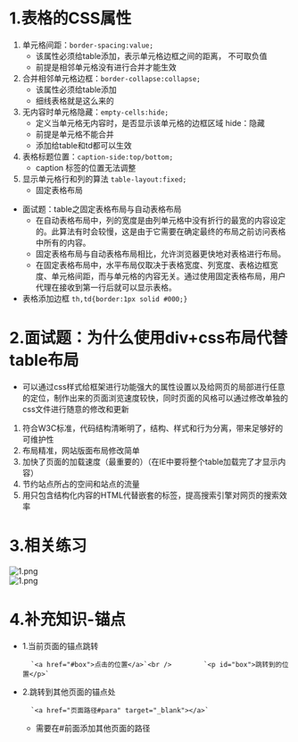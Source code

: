 <a name="Pnpnu"></a>
# 1.表格的CSS属性
1. 单元格间距：`border-spacing:value;`
   - 该属性必须给table添加，表示单元格边框之间的距离， 不可取负值
   - 前提是相邻单元格没有进行合并才能生效
2. 合并相邻单元格边框：`border-collapse:collapse;`
   - 该属性必须给table添加
   - 细线表格就是这么来的
3. 无内容时单元格隐藏：`empty-cells:hide;`
   - 定义当单元格无内容时，是否显示该单元格的边框区域 hide：隐藏
   - 前提是单元格不能合并
   - 添加给table和td都可以生效
4. 表格标题位置：`caption-side:top/bottom;`
   - caption 标签的位置无法调整
5. 显示单元格行和列的算法 `table-layout:fixed;`
   - 固定表格布局
- 面试题：table之固定表格布局与自动表格布局
   - 在自动表格布局中，列的宽度是由列单元格中没有折行的最宽的内容设定的。此算法有时会较慢，这是由于它需要在确定最终的布局之前访问表格中所有的内容。
   - 固定表格布局与自动表格布局相比，允许浏览器更快地对表格进行布局。
   - 在固定表格布局中，水平布局仅取决于表格宽度、列宽度、表格边框宽度、单元格间距，而与单元格的内容无关。通过使用固定表格布局，用户代理在接收到第一行后就可以显示表格。
- 表格添加边框 `th,td{border:1px solid #000;}`
<a name="vhYNl"></a>
# 2.面试题：为什么使用div+css布局代替table布局

- 可以通过css样式给框架进行功能强大的属性设置以及给网页的局部进行任意的定位，制作出来的页面浏览速度较快，同时页面的风格可以通过修改单独的css文件进行随意的修改和更新

1. 符合W3C标准，代码结构清晰明了，结构、样式和行为分离，带来足够好的可维护性
2. 布局精准，网站版面布局修改简单
3. 加快了页面的加载速度（最重要的）（在IE中要将整个table加载完了才显示内容）
4. 节约站点所占的空间和站点的流量
5. 用只包含结构化内容的HTML代替嵌套的标签，提高搜索引擎对网页的搜索效率
<a name="KkiIg"></a>
# 3.相关练习
![1.png](https://cdn.nlark.com/yuque/0/2021/png/22608300/1636367946565-46d332b2-17ec-4fbe-b431-61e187bc1965.png#averageHue=%23fbfbfb&clientId=u54a7e285-754b-4&from=ui&id=u1779842b&originHeight=1424&originWidth=1263&originalType=binary&ratio=1&rotation=0&showTitle=false&size=14249&status=done&style=none&taskId=u3f01bdf2-0a49-4cea-a8b3-d997dc5fe59&title=)<br />![1.png](https://cdn.nlark.com/yuque/0/2021/png/22608300/1636368144198-695f0167-da98-4d65-b17b-dbec0f478295.png#averageHue=%23e5ecca&clientId=u54a7e285-754b-4&from=drop&id=u849514ff&originHeight=231&originWidth=493&originalType=binary&ratio=1&rotation=0&showTitle=false&size=10571&status=done&style=none&taskId=ufff369cb-7b01-44e2-930e-aa4cfaeebce&title=)
<a name="BDK1m"></a>
# 4.补充知识-锚点

- 1.当前页面的锚点跳转

        `<a href="#box">点击的位置</a>`<br />        `<p id="box">跳转到的位置</p>`

- 2.跳转到其他页面的锚点处

        `<a href="页面路径#para" target="_blank"></a>`

   - 需要在#前面添加其他页面的路径
